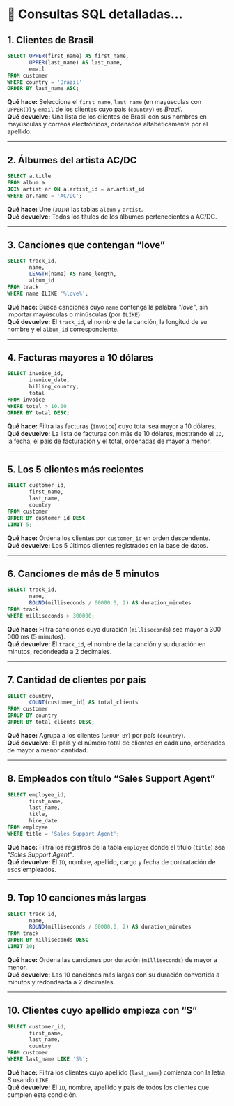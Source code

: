 # 📘 Consultas SQL detalladas...

## 1. Clientes de Brasil

```sql
SELECT UPPER(first_name) AS first_name,
       UPPER(last_name) AS last_name,
       email
FROM customer
WHERE country = 'Brazil'
ORDER BY last_name ASC;
```

**Qué hace:** Selecciona el `first_name`, `last_name` (en mayúsculas con `UPPER()`) y `email` de los clientes cuyo país (`country`) es *Brazil*.  
**Qué devuelve:** Una lista de los clientes de Brasil con sus nombres en mayúsculas y correos electrónicos, ordenados alfabéticamente por el apellido.

---

## 2. Álbumes del artista AC/DC

```sql
SELECT a.title
FROM album a
JOIN artist ar ON a.artist_id = ar.artist_id
WHERE ar.name = 'AC/DC';
```

**Qué hace:** Une (`JOIN`) las tablas `album` y `artist`.  
**Qué devuelve:** Todos los títulos de los álbumes pertenecientes a AC/DC.

---

## 3. Canciones que contengan “love”

```sql
SELECT track_id,
       name,
       LENGTH(name) AS name_length,
       album_id
FROM track
WHERE name ILIKE '%love%';
```

**Qué hace:** Busca canciones cuyo `name` contenga la palabra *"love"*, sin importar mayúsculas o minúsculas (por `ILIKE`).  
**Qué devuelve:** El `track_id`, el nombre de la canción, la longitud de su nombre y el `album_id` correspondiente.

---

## 4. Facturas mayores a 10 dólares

```sql
SELECT invoice_id,
       invoice_date,
       billing_country,
       total
FROM invoice
WHERE total > 10.00
ORDER BY total DESC;
```

**Qué hace:** Filtra las facturas (`invoice`) cuyo total sea mayor a 10 dólares.  
**Qué devuelve:** La lista de facturas con más de 10 dólares, mostrando el `ID`, la fecha, el país de facturación y el total, ordenadas de mayor a menor.

---

## 5. Los 5 clientes más recientes

```sql
SELECT customer_id,
       first_name,
       last_name,
       country
FROM customer
ORDER BY customer_id DESC
LIMIT 5;
```

**Qué hace:** Ordena los clientes por `customer_id` en orden descendente.  
**Qué devuelve:** Los 5 últimos clientes registrados en la base de datos.

---

## 6. Canciones de más de 5 minutos

```sql
SELECT track_id,
       name,
       ROUND(milliseconds / 60000.0, 2) AS duration_minutes
FROM track
WHERE milliseconds > 300000;
```

**Qué hace:** Filtra canciones cuya duración (`milliseconds`) sea mayor a 300 000 ms (5 minutos).  
**Qué devuelve:** El `track_id`, el nombre de la canción y su duración en minutos, redondeada a 2 decimales.

---

## 7. Cantidad de clientes por país

```sql
SELECT country,
       COUNT(customer_id) AS total_clients
FROM customer
GROUP BY country
ORDER BY total_clients DESC;
```

**Qué hace:** Agrupa a los clientes (`GROUP BY`) por país (`country`).  
**Qué devuelve:** El país y el número total de clientes en cada uno, ordenados de mayor a menor cantidad.

---

## 8. Empleados con título “Sales Support Agent”

```sql
SELECT employee_id,
       first_name,
       last_name,
       title,
       hire_date
FROM employee
WHERE title = 'Sales Support Agent';
```

**Qué hace:** Filtra los registros de la tabla `employee` donde el título (`title`) sea *"Sales Support Agent"*.  
**Qué devuelve:** El `ID`, nombre, apellido, cargo y fecha de contratación de esos empleados.

---

## 9. Top 10 canciones más largas

```sql
SELECT track_id,
       name,
       ROUND(milliseconds / 60000.0, 2) AS duration_minutes
FROM track
ORDER BY milliseconds DESC
LIMIT 10;
```

**Qué hace:** Ordena las canciones por duración (`milliseconds`) de mayor a menor.  
**Qué devuelve:** Las 10 canciones más largas con su duración convertida a minutos y redondeada a 2 decimales.

---

## 10. Clientes cuyo apellido empieza con “S”

```sql
SELECT customer_id,
       first_name,
       last_name,
       country
FROM customer
WHERE last_name LIKE 'S%';
```

**Qué hace:** Filtra los clientes cuyo apellido (`last_name`) comienza con la letra *S* usando `LIKE`.  
**Qué devuelve:** El `ID`, nombre, apellido y país de todos los clientes que cumplen esta condición.
